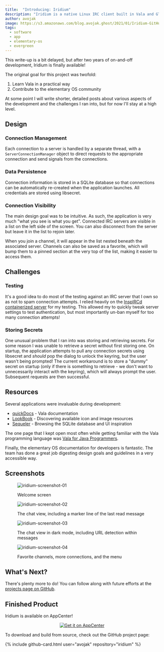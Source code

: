 ```yaml
---
title:  "Introducing: Iridium"
description: "Iridium is a native Linux IRC client built in Vala and GTK, and designed for elementary OS"
author: avojak
image: https://s3.amazonaws.com/blog.avojak.ghost/2021/01/Iridium-GitHub-Repo-Card.png
tags:
  - software
  - app
  - elementary-os
  - evergreen
---
```


This write-up is a bit delayed, but after two years of on-and-off development, Iridium is finally available!

The original goal for this project was twofold: 

1. Learn Vala in a practical way
2. Contribute to the elementary OS community

At some point I will write shorter, detailed posts about various aspects of the development and the challenges I ran into, but for now I'll stay at a high level.

## Design

### Connection Management

Each connection to a server is handled by a separate thread, with a `ServerConnectionManager` object to direct requests to the appropriate connection and send signals from the connections.

### Data Persistence

Connection information is stored in a SQLite database so that connections can be automatically re-created when the application launches. All credentials are stored using libsecret.

### Connection Visibility

The main design goal was to be intuitive. As such, the application is very much "what you see is what you get". Connected IRC servers are visible in a list on the left side of the screen. You can also disconnect from the server but leave it in the list to rejoin later.

When you join a channel, it will appear in the list nested beneath the associated server. Channels can also be saved as a favorite, which will bump them to a pinned section at the very top of the list, making it easier to access them.

## Challenges

### Testing

It's a good idea to do most of the testing against an IRC server that I own so as not to spam connection attempts. I relied heavily on the [InspIRCd containerized server](https://hub.docker.com/r/inspircd/inspircd-docker/) for my testing. This allowed my to quickly tweak server settings to test authentication, but most importantly un-ban myself for too many connection attempts!

### Storing Secrets

One unusual problem that I ran into was storing and retrieving secrets. For some reason I was unable to retrieve a secret without first storing one. On startup, the application attempts to pull any connection secrets using libsecret and *should* pop the dialog to unlock the keyring, but the user wasn't being prompted! The current workaround is to store a "dummy" secret on startup (only if there is something to retrieve - we don't want to unnecessarily interact with the keyring), which will always prompt the user. Subsequent requests are then successful.

## Resources

Several applications were invaluable during development:

- [quickDocs](https://appcenter.elementary.io/com.github.mdh34.quickdocs/) - Vala documentation
- [LookBook](https://appcenter.elementary.io/com.github.danrabbit.lookbook/) - Discovering available icon and image resources
- [Sequeler](https://appcenter.elementary.io/com.github.alecaddd.sequeler/) - Browsing the SQLite database and UI inspiration

The one page that I kept open most often while getting familiar with the Vala programming language was [Vala for Java Programmers](https://wiki.gnome.org/Projects/Vala/ValaForJavaProgrammers).

Finally, the elementary OS documentation for developers is fantastic. The team has done a great job digesting design goals and guidelines in a very accessible way.

## Screenshots

<figure class="constrained" markdown="1">

![iridium-screenshot-01](https://s3.amazonaws.com/blog.avojak.ghost/2021/01/iridium-screenshot-01.png)
<figcaption>Welcome screen</figcaption>

</figure>
<figure class="constrained" markdown="1">

![iridium-screenshot-02](https://s3.amazonaws.com/blog.avojak.ghost/2021/01/iridium-screenshot-02.png)
<figcaption>The chat view, including a marker line of the last read message</figcaption>

</figure>
<figure class="constrained" markdown="1">

![iridium-screenshot-03](https://s3.amazonaws.com/blog.avojak.ghost/2021/01/iridium-screenshot-03.png)
<figcaption>The chat view in dark mode, including URL detection within messages</figcaption>

</figure>
<figure class="constrained" markdown="1">

![iridium-screenshot-04](https://s3.amazonaws.com/blog.avojak.ghost/2021/01/iridium-screenshot-04.png)
<figcaption>Favorite channels, more connections, and the menu</figcaption>

</figure>

## What's Next?

There's plenty more to do! You can follow along with future efforts at the [projects page on GitHub](https://github.com/avojak/iridium/projects).

## Finished Product

Iridium is available on AppCenter!

<p align="center">
  <a href="https://appcenter.elementary.io/com.github.avojak.iridium"><img src="https://appcenter.elementary.io/badge.svg" alt="Get it on AppCenter" /></a>
</p>

To download and build from source, check out the GitHub project page:

{% include github-card.html
  user="avojak"
  repository="iridium"
%}